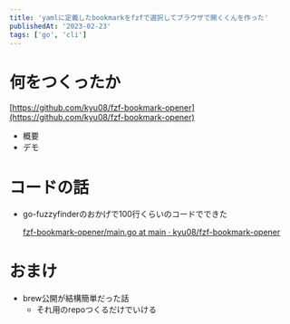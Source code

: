 ```yaml
---
title: 'yamlに定義したbookmarkをfzfで選択してブラウザで開くくんを作った'
publishedAt: '2023-02-23'
tags: ['go', 'cli']
---
```


# 何をつくったか
[https://github.com/kyu08/fzf-bookmark-opener](https://github.com/kyu08/fzf-bookmark-opener)

- 概要
- デモ
        

# コードの話

- go-fuzzyfinderのおかげで100行くらいのコードでできた
    
    [fzf-bookmark-opener/main.go at main · kyu08/fzf-bookmark-opener](https://github.com/kyu08/fzf-bookmark-opener/blob/main/main.go)
    

# おまけ

- brew公開が結構簡単だった話
    - それ用のrepoつくるだけでいける
